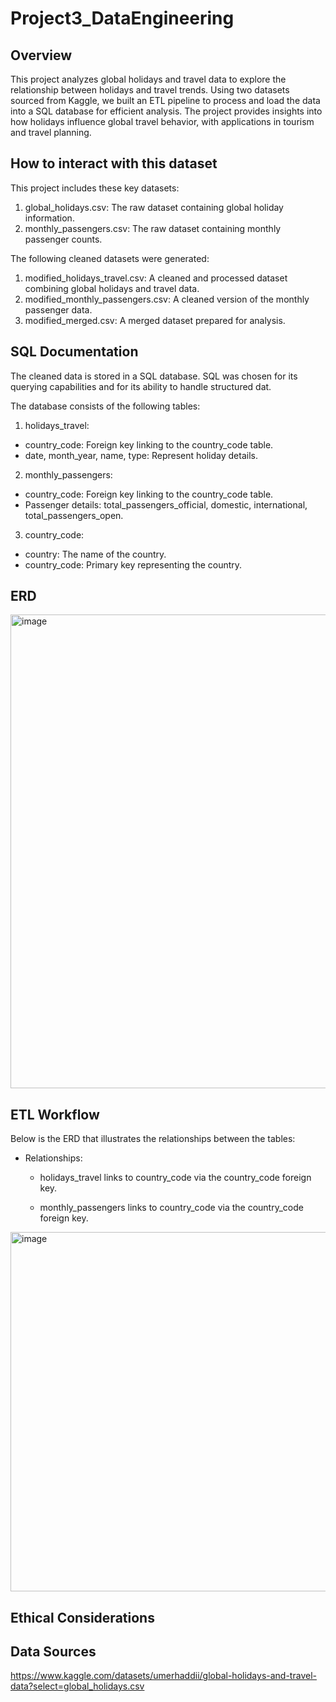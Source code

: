 # Project3_DataEngineering

## Overview 

This project analyzes global holidays and travel data to explore the relationship between holidays and travel trends. Using two datasets sourced from Kaggle, we built an ETL pipeline to process and load the data into a SQL database for efficient analysis. The project provides insights into how holidays influence global travel behavior, with applications in tourism and travel planning.

## How to interact with this dataset

This project includes these key datasets:

  1. global_holidays.csv: The raw dataset containing global holiday information.
  2. monthly_passengers.csv: The raw dataset containing monthly passenger counts.

The following cleaned datasets were generated:

1. modified_holidays_travel.csv: A cleaned and processed dataset combining global holidays and travel data.
2. modified_monthly_passengers.csv: A cleaned version of the monthly passenger data.
3. modified_merged.csv: A merged dataset prepared for analysis.

## SQL Documentation 

The cleaned data is stored in a SQL database. SQL was chosen for its querying capabilities and for its ability to handle structured dat. 

The database consists of the following tables:

1. holidays_travel:
  - country_code: Foreign key linking to the country_code table.
  - date, month_year, name, type: Represent holiday details.
2. monthly_passengers:
  - country_code: Foreign key linking to the country_code table.
  - Passenger details: total_passengers_official, domestic, international, total_passengers_open.
3. country_code:
  - country: The name of the country.
  - country_code: Primary key representing the country.

## ERD 

<img width="758" alt="image" src="https://github.com/user-attachments/assets/14bb277d-9725-4736-ac6f-a3503cc9afb3" />

## ETL Workflow

Below is the ERD that illustrates the relationships between the tables:

- Relationships:

  - holidays_travel links to country_code via the country_code foreign key.

  - monthly_passengers links to country_code via the country_code foreign key.
 
<img width="575" alt="image" src="https://github.com/user-attachments/assets/ff7c54bd-4ece-4b88-bd6c-3da9ac7cb625" />

## Ethical Considerations

## Data Sources 

https://www.kaggle.com/datasets/umerhaddii/global-holidays-and-travel-data?select=global_holidays.csv
